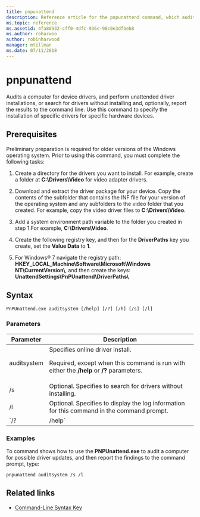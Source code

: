 ```yaml
---
title: pnpunattend
description: Reference article for the pnpunattend command, which audits the device drivers on a computer, as well as performs silent driver installations.
ms.topic: reference
ms.assetid: 4fa88932-cff0-4dfc-936c-98c0e3dfbeb8
ms.author: roharwoo
author: robinharwood
manager: mtillman
ms.date: 07/11/2018
---
```


# pnpunattend

Audits a computer for device drivers, and perform unattended driver installations, or search for drivers without installing and, optionally, report the results to the command line. Use this command to specify the installation of specific drivers for specific hardware devices.

## Prerequisites

Preliminary preparation is required for older versions of the Windows operating system. Prior to using this command, you must complete the following tasks:

1. Create a directory for the drivers you want to install. For example, create a folder at **C:\Drivers\Video** for video adapter drivers.

2. Download and extract the driver package for your device. Copy the contents of the subfolder that contains the INF file for your version of the operating system and any subfolders to the video folder that you created. For example, copy the video driver files to **C:\Drivers\Video**.

3. Add a system environment path variable to the folder you created in step 1.For example, **C:\Drivers\Video**.

4. Create the following registry key, and then for the **DriverPaths** key you create, set the **Value Data** to **1**.

5. For Windows® 7 navigate the registry path: **HKEY_LOCAL_Machine\Software\Microsoft\Windows NT\CurrentVersion\\**, and then create the keys: **UnattendSettings\PnPUnattend\DriverPaths\\**

## Syntax

```
PnPUnattend.exe auditsystem [/help] [/?] [/h] [/s] [/l]
```

### Parameters

| Parameter | Description |
|--|--|
| auditsystem | Specifies online driver install.<p>Required, except when this command is run with either the **/help** or **/?** parameters. |
| /s | Optional. Specifies to search for drivers without installing. |
| /l | Optional. Specifies to display the log information for this command in the command prompt. |
| `/? | /help` | Optional. Displays help for this command at the command prompt. |

### Examples

To command shows how to use the **PNPUnattend.exe** to audit a computer for possible driver updates, and then report the findings to the command prompt, type:

```
pnpunattend auditsystem /s /l
```

## Related links

- [Command-Line Syntax Key](command-line-syntax-key.md)

